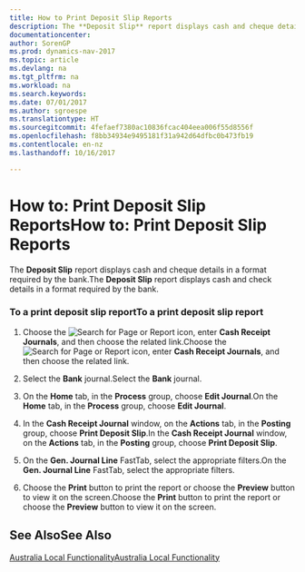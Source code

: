 ```yaml
---
title: How to Print Deposit Slip Reports
description: The **Deposit Slip** report displays cash and cheque details in a format required by the bank.
documentationcenter: 
author: SorenGP
ms.prod: dynamics-nav-2017
ms.topic: article
ms.devlang: na
ms.tgt_pltfrm: na
ms.workload: na
ms.search.keywords: 
ms.date: 07/01/2017
ms.author: sgroespe
ms.translationtype: HT
ms.sourcegitcommit: 4fefaef7380ac10836fcac404eea006f55d8556f
ms.openlocfilehash: f8bb34934e9495181f31a942d64dfbc0b473fb19
ms.contentlocale: en-nz
ms.lasthandoff: 10/16/2017

---
```

# <a name="how-to-print-deposit-slip-reports"></a><span data-ttu-id="a844f-103">How to: Print Deposit Slip Reports</span><span class="sxs-lookup"><span data-stu-id="a844f-103">How to: Print Deposit Slip Reports</span></span>
<span data-ttu-id="a844f-104">The **Deposit Slip** report displays cash and cheque details in a format required by the bank.</span><span class="sxs-lookup"><span data-stu-id="a844f-104">The **Deposit Slip** report displays cash and check details in a format required by the bank.</span></span>  
  
### <a name="to-a-print-deposit-slip-report"></a><span data-ttu-id="a844f-105">To a print deposit slip report</span><span class="sxs-lookup"><span data-stu-id="a844f-105">To a print deposit slip report</span></span>  
  
1.  <span data-ttu-id="a844f-106">Choose the ![Search for Page or Report](media/ui-search/search_small.png "Search for Page or Report icon") icon, enter **Cash Receipt Journals**, and then choose the related link.</span><span class="sxs-lookup"><span data-stu-id="a844f-106">Choose the ![Search for Page or Report](media/ui-search/search_small.png "Search for Page or Report icon") icon, enter **Cash Receipt Journals**, and then choose the related link.</span></span>  
  
2.  <span data-ttu-id="a844f-107">Select the **Bank** journal.</span><span class="sxs-lookup"><span data-stu-id="a844f-107">Select the **Bank** journal.</span></span>  
  
3.  <span data-ttu-id="a844f-108">On the **Home** tab, in the **Process** group, choose **Edit Journal**.</span><span class="sxs-lookup"><span data-stu-id="a844f-108">On the **Home** tab, in the **Process** group, choose **Edit Journal**.</span></span>  
  
4.  <span data-ttu-id="a844f-109">In the **Cash Receipt Journal** window, on the **Actions** tab, in the **Posting** group, choose **Print Deposit Slip**.</span><span class="sxs-lookup"><span data-stu-id="a844f-109">In the **Cash Receipt Journal** window, on the **Actions** tab, in the **Posting** group, choose **Print Deposit Slip**.</span></span>  
  
5.  <span data-ttu-id="a844f-110">On the **Gen. Journal Line** FastTab, select the appropriate filters.</span><span class="sxs-lookup"><span data-stu-id="a844f-110">On the **Gen. Journal Line** FastTab, select the appropriate filters.</span></span>  
  
6.  <span data-ttu-id="a844f-111">Choose the **Print** button to print the report or choose the **Preview** button to view it on the screen.</span><span class="sxs-lookup"><span data-stu-id="a844f-111">Choose the **Print** button to print the report or choose the **Preview** button to view it on the screen.</span></span>  
  
## <a name="see-also"></a><span data-ttu-id="a844f-112">See Also</span><span class="sxs-lookup"><span data-stu-id="a844f-112">See Also</span></span>  
 [<span data-ttu-id="a844f-113">Australia Local Functionality</span><span class="sxs-lookup"><span data-stu-id="a844f-113">Australia Local Functionality</span></span>](../Australia/australia-local-functionality.md)

